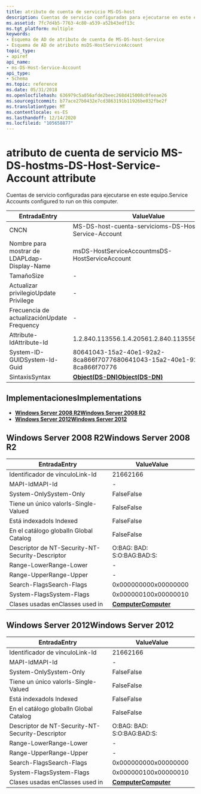 ```yaml
---
title: atributo de cuenta de servicio MS-DS-host
description: Cuentas de servicio configuradas para ejecutarse en este equipo.
ms.assetid: 7fc7d4b5-7763-4c80-a539-a52b43edf13c
ms.tgt_platform: multiple
keywords:
- Esquema de AD de atributo de cuenta de MS-DS-host-Service
- Esquema de AD de atributo msDS-HostServiceAccount
topic_type:
- apiref
api_name:
- ms-DS-Host-Service-Account
api_type:
- Schema
ms.topic: reference
ms.date: 05/31/2018
ms.openlocfilehash: 636979c5a056afde2beec268d415008c0feeae26
ms.sourcegitcommit: b77ace27b0432e7cd3863191b11926be032fbe2f
ms.translationtype: MT
ms.contentlocale: es-ES
ms.lasthandoff: 12/14/2020
ms.locfileid: "105658877"
---
```

# <a name="ms-ds-host-service-account-attribute"></a><span data-ttu-id="55b46-105">atributo de cuenta de servicio MS-DS-host</span><span class="sxs-lookup"><span data-stu-id="55b46-105">ms-DS-Host-Service-Account attribute</span></span>

<span data-ttu-id="55b46-106">Cuentas de servicio configuradas para ejecutarse en este equipo.</span><span class="sxs-lookup"><span data-stu-id="55b46-106">Service Accounts configured to run on this computer.</span></span>



| <span data-ttu-id="55b46-107">Entrada</span><span class="sxs-lookup"><span data-stu-id="55b46-107">Entry</span></span> | <span data-ttu-id="55b46-108">Value</span><span class="sxs-lookup"><span data-stu-id="55b46-108">Value</span></span> |
|-------------------|-----------------------------------------|
| <span data-ttu-id="55b46-109">CN</span><span class="sxs-lookup"><span data-stu-id="55b46-109">CN</span></span>                | <span data-ttu-id="55b46-110">MS-DS-host-cuenta-servicio</span><span class="sxs-lookup"><span data-stu-id="55b46-110">ms-DS-Host-Service-Account</span></span>              |
| <span data-ttu-id="55b46-111">Nombre para mostrar de LDAP</span><span class="sxs-lookup"><span data-stu-id="55b46-111">Ldap-Display-Name</span></span> | <span data-ttu-id="55b46-112">msDS-HostServiceAccount</span><span class="sxs-lookup"><span data-stu-id="55b46-112">msDS-HostServiceAccount</span></span>                 |
| <span data-ttu-id="55b46-113">Tamaño</span><span class="sxs-lookup"><span data-stu-id="55b46-113">Size</span></span>              | \-                                      |
| <span data-ttu-id="55b46-114">Actualizar privilegio</span><span class="sxs-lookup"><span data-stu-id="55b46-114">Update Privilege</span></span>  | \-                                      |
| <span data-ttu-id="55b46-115">Frecuencia de actualización</span><span class="sxs-lookup"><span data-stu-id="55b46-115">Update Frequency</span></span>  | \-                                      |
| <span data-ttu-id="55b46-116">Attribute-Id</span><span class="sxs-lookup"><span data-stu-id="55b46-116">Attribute-Id</span></span>      | <span data-ttu-id="55b46-117">1.2.840.113556.1.4.2056</span><span class="sxs-lookup"><span data-stu-id="55b46-117">1.2.840.113556.1.4.2056</span></span>                 |
| <span data-ttu-id="55b46-118">System-ID-GUID</span><span class="sxs-lookup"><span data-stu-id="55b46-118">System-Id-Guid</span></span>    | <span data-ttu-id="55b46-119">80641043-15a2-40e1-92a2-8ca866f70776</span><span class="sxs-lookup"><span data-stu-id="55b46-119">80641043-15a2-40e1-92a2-8ca866f70776</span></span>    |
| <span data-ttu-id="55b46-120">Sintaxis</span><span class="sxs-lookup"><span data-stu-id="55b46-120">Syntax</span></span>            | [<span data-ttu-id="55b46-121">**Object(DS-DN)**</span><span class="sxs-lookup"><span data-stu-id="55b46-121">**Object(DS-DN)**</span></span>](s-object-ds-dn.md) |



## <a name="implementations"></a><span data-ttu-id="55b46-122">Implementaciones</span><span class="sxs-lookup"><span data-stu-id="55b46-122">Implementations</span></span>

-   [<span data-ttu-id="55b46-123">**Windows Server 2008 R2**</span><span class="sxs-lookup"><span data-stu-id="55b46-123">**Windows Server 2008 R2**</span></span>](#windows-server-2008-r2)
-   [<span data-ttu-id="55b46-124">**Windows Server 2012**</span><span class="sxs-lookup"><span data-stu-id="55b46-124">**Windows Server 2012**</span></span>](#windows-server-2012)

## <a name="windows-server-2008-r2"></a><span data-ttu-id="55b46-125">Windows Server 2008 R2</span><span class="sxs-lookup"><span data-stu-id="55b46-125">Windows Server 2008 R2</span></span>



| <span data-ttu-id="55b46-126">Entrada</span><span class="sxs-lookup"><span data-stu-id="55b46-126">Entry</span></span> | <span data-ttu-id="55b46-127">Value</span><span class="sxs-lookup"><span data-stu-id="55b46-127">Value</span></span> |
|------------------------|-------------------------------------------|
| <span data-ttu-id="55b46-128">Identificador de vínculo</span><span class="sxs-lookup"><span data-stu-id="55b46-128">Link-Id</span></span>                | <span data-ttu-id="55b46-129">2166</span><span class="sxs-lookup"><span data-stu-id="55b46-129">2166</span></span>                                      |
| <span data-ttu-id="55b46-130">MAPI-Id</span><span class="sxs-lookup"><span data-stu-id="55b46-130">MAPI-Id</span></span>                | \-                                        |
| <span data-ttu-id="55b46-131">System-Only</span><span class="sxs-lookup"><span data-stu-id="55b46-131">System-Only</span></span>            | <span data-ttu-id="55b46-132">False</span><span class="sxs-lookup"><span data-stu-id="55b46-132">False</span></span>                                     |
| <span data-ttu-id="55b46-133">Tiene un único valor</span><span class="sxs-lookup"><span data-stu-id="55b46-133">Is-Single-Valued</span></span>       | <span data-ttu-id="55b46-134">False</span><span class="sxs-lookup"><span data-stu-id="55b46-134">False</span></span>                                     |
| <span data-ttu-id="55b46-135">Está indexado</span><span class="sxs-lookup"><span data-stu-id="55b46-135">Is Indexed</span></span>             | <span data-ttu-id="55b46-136">False</span><span class="sxs-lookup"><span data-stu-id="55b46-136">False</span></span>                                     |
| <span data-ttu-id="55b46-137">En el catálogo global</span><span class="sxs-lookup"><span data-stu-id="55b46-137">In Global Catalog</span></span>      | <span data-ttu-id="55b46-138">False</span><span class="sxs-lookup"><span data-stu-id="55b46-138">False</span></span>                                     |
| <span data-ttu-id="55b46-139">Descriptor de NT-Security-</span><span class="sxs-lookup"><span data-stu-id="55b46-139">NT-Security-Descriptor</span></span> | <span data-ttu-id="55b46-140">O:BAG: BAD: S:</span><span class="sxs-lookup"><span data-stu-id="55b46-140">O:BAG:BAD:S:</span></span>                              |
| <span data-ttu-id="55b46-141">Range-Lower</span><span class="sxs-lookup"><span data-stu-id="55b46-141">Range-Lower</span></span>            | \-                                        |
| <span data-ttu-id="55b46-142">Range-Upper</span><span class="sxs-lookup"><span data-stu-id="55b46-142">Range-Upper</span></span>            | \-                                        |
| <span data-ttu-id="55b46-143">Search-Flags</span><span class="sxs-lookup"><span data-stu-id="55b46-143">Search-Flags</span></span>           | <span data-ttu-id="55b46-144">0x00000000</span><span class="sxs-lookup"><span data-stu-id="55b46-144">0x00000000</span></span>                                |
| <span data-ttu-id="55b46-145">System-Flags</span><span class="sxs-lookup"><span data-stu-id="55b46-145">System-Flags</span></span>           | <span data-ttu-id="55b46-146">0x00000010</span><span class="sxs-lookup"><span data-stu-id="55b46-146">0x00000010</span></span>                                |
| <span data-ttu-id="55b46-147">Clases usadas en</span><span class="sxs-lookup"><span data-stu-id="55b46-147">Classes used in</span></span>        | [<span data-ttu-id="55b46-148">**Computer**</span><span class="sxs-lookup"><span data-stu-id="55b46-148">**Computer**</span></span>](c-computer.md)<br/> |



## <a name="windows-server-2012"></a><span data-ttu-id="55b46-149">Windows Server 2012</span><span class="sxs-lookup"><span data-stu-id="55b46-149">Windows Server 2012</span></span>



| <span data-ttu-id="55b46-150">Entrada</span><span class="sxs-lookup"><span data-stu-id="55b46-150">Entry</span></span> | <span data-ttu-id="55b46-151">Value</span><span class="sxs-lookup"><span data-stu-id="55b46-151">Value</span></span> |
|------------------------|-------------------------------------------|
| <span data-ttu-id="55b46-152">Identificador de vínculo</span><span class="sxs-lookup"><span data-stu-id="55b46-152">Link-Id</span></span>                | <span data-ttu-id="55b46-153">2166</span><span class="sxs-lookup"><span data-stu-id="55b46-153">2166</span></span>                                      |
| <span data-ttu-id="55b46-154">MAPI-Id</span><span class="sxs-lookup"><span data-stu-id="55b46-154">MAPI-Id</span></span>                | \-                                        |
| <span data-ttu-id="55b46-155">System-Only</span><span class="sxs-lookup"><span data-stu-id="55b46-155">System-Only</span></span>            | <span data-ttu-id="55b46-156">False</span><span class="sxs-lookup"><span data-stu-id="55b46-156">False</span></span>                                     |
| <span data-ttu-id="55b46-157">Tiene un único valor</span><span class="sxs-lookup"><span data-stu-id="55b46-157">Is-Single-Valued</span></span>       | <span data-ttu-id="55b46-158">False</span><span class="sxs-lookup"><span data-stu-id="55b46-158">False</span></span>                                     |
| <span data-ttu-id="55b46-159">Está indexado</span><span class="sxs-lookup"><span data-stu-id="55b46-159">Is Indexed</span></span>             | <span data-ttu-id="55b46-160">False</span><span class="sxs-lookup"><span data-stu-id="55b46-160">False</span></span>                                     |
| <span data-ttu-id="55b46-161">En el catálogo global</span><span class="sxs-lookup"><span data-stu-id="55b46-161">In Global Catalog</span></span>      | <span data-ttu-id="55b46-162">False</span><span class="sxs-lookup"><span data-stu-id="55b46-162">False</span></span>                                     |
| <span data-ttu-id="55b46-163">Descriptor de NT-Security-</span><span class="sxs-lookup"><span data-stu-id="55b46-163">NT-Security-Descriptor</span></span> | <span data-ttu-id="55b46-164">O:BAG: BAD: S:</span><span class="sxs-lookup"><span data-stu-id="55b46-164">O:BAG:BAD:S:</span></span>                              |
| <span data-ttu-id="55b46-165">Range-Lower</span><span class="sxs-lookup"><span data-stu-id="55b46-165">Range-Lower</span></span>            | \-                                        |
| <span data-ttu-id="55b46-166">Range-Upper</span><span class="sxs-lookup"><span data-stu-id="55b46-166">Range-Upper</span></span>            | \-                                        |
| <span data-ttu-id="55b46-167">Search-Flags</span><span class="sxs-lookup"><span data-stu-id="55b46-167">Search-Flags</span></span>           | <span data-ttu-id="55b46-168">0x00000000</span><span class="sxs-lookup"><span data-stu-id="55b46-168">0x00000000</span></span>                                |
| <span data-ttu-id="55b46-169">System-Flags</span><span class="sxs-lookup"><span data-stu-id="55b46-169">System-Flags</span></span>           | <span data-ttu-id="55b46-170">0x00000010</span><span class="sxs-lookup"><span data-stu-id="55b46-170">0x00000010</span></span>                                |
| <span data-ttu-id="55b46-171">Clases usadas en</span><span class="sxs-lookup"><span data-stu-id="55b46-171">Classes used in</span></span>        | [<span data-ttu-id="55b46-172">**Computer**</span><span class="sxs-lookup"><span data-stu-id="55b46-172">**Computer**</span></span>](c-computer.md)<br/> |



 

 





